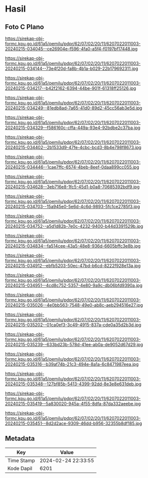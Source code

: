 # Hasil

## Foto C Plano

https://sirekap-obj-formc.kpu.go.id/61a5/pemilu/pdpr/62/07/02/20/11/6207022011003-20240215-034045--ce26904e-f596-4fa0-a5f4-f0197bf17448.jpg

https://sirekap-obj-formc.kpu.go.id/61a5/pemilu/pdpr/62/07/02/20/11/6207022011003-20240215-034144--73e4f20d-fa8b-4b1a-b029-22b179692311.jpg

https://sirekap-obj-formc.kpu.go.id/61a5/pemilu/pdpr/62/07/02/20/11/6207022011003-20240215-034217--b42f2162-6394-44be-901f-61318ff25126.jpg

https://sirekap-obj-formc.kpu.go.id/61a5/pemilu/pdpr/62/07/02/20/11/6207022011003-20240215-034249--81edb8ad-7a65-41d0-89d2-45cc56ab3e5d.jpg

https://sirekap-obj-formc.kpu.go.id/61a5/pemilu/pdpr/62/07/02/20/11/6207022011003-20240215-034329--f586160c-cffa-449a-93e4-92bdbe2c37ba.jpg

https://sirekap-obj-formc.kpu.go.id/61a5/pemilu/pdpr/62/07/02/20/11/6207022011003-20240215-034402--2b1533d9-47fe-4cbc-bcd3-8b4e798f8673.jpg

https://sirekap-obj-formc.kpu.go.id/61a5/pemilu/pdpr/62/07/02/20/11/6207022011003-20240215-034446--1cae7ffc-6574-4beb-8eef-0daa899cc055.jpg

https://sirekap-obj-formc.kpu.go.id/61a5/pemilu/pdpr/62/07/02/20/11/6207022011003-20240215-034628--3eb716e8-1fc5-45d1-b0a8-70685392bdf9.jpg

https://sirekap-obj-formc.kpu.go.id/61a5/pemilu/pdpr/62/07/02/20/11/6207022011003-20240215-034703--15a945e0-5e6d-4c6d-9893-5fc1ce2785f3.jpg

https://sirekap-obj-formc.kpu.go.id/61a5/pemilu/pdpr/62/07/02/20/11/6207022011003-20240215-034752--a5d1d82b-7e0c-4232-9400-b44d3391529b.jpg

https://sirekap-obj-formc.kpu.go.id/61a5/pemilu/pdpr/62/07/02/20/11/6207022011003-20240215-034834--fa514cee-43a5-48e8-936d-6605bffc3e8b.jpg

https://sirekap-obj-formc.kpu.go.id/61a5/pemilu/pdpr/62/07/02/20/11/6207022011003-20240215-034912--ebfb5203-50ec-47bd-b6cd-8222f928e13a.jpg

https://sirekap-obj-formc.kpu.go.id/61a5/pemilu/pdpr/62/07/02/20/11/6207022011003-20240215-034951--4cd8c752-5357-4e80-9a9c-db06bfd9390a.jpg

https://sirekap-obj-formc.kpu.go.id/61a5/pemilu/pdpr/62/07/02/20/11/6207022011003-20240215-035026--4e0bb563-7548-49e0-ab8c-aeb294516e27.jpg

https://sirekap-obj-formc.kpu.go.id/61a5/pemilu/pdpr/62/07/02/20/11/6207022011003-20240215-035202--01ca0ef3-3c49-4915-837a-cde0a35d2b3d.jpg

https://sirekap-obj-formc.kpu.go.id/61a5/pemilu/pdpr/62/07/02/20/11/6207022011003-20240215-035239--633bd23b-578d-41ee-ab0a-de9052d67d29.jpg

https://sirekap-obj-formc.kpu.go.id/61a5/pemilu/pdpr/62/07/02/20/11/6207022011003-20240215-035316--b39af74b-21c3-494e-8a1a-6c8471987eea.jpg

https://sirekap-obj-formc.kpu.go.id/61a5/pemilu/pdpr/62/07/02/20/11/6207022011003-20240215-035348--127bf85b-5413-4399-92dd-8e3e8e631deb.jpg

https://sirekap-obj-formc.kpu.go.id/61a5/pemilu/pdpr/62/07/02/20/11/6207022011003-20240215-035419--5a830020-945a-4f55-8dfa-87da332aeebe.jpg

https://sirekap-obj-formc.kpu.go.id/61a5/pemilu/pdpr/62/07/02/20/11/6207022011003-20240215-035451--8d2d2ace-9309-46dd-b956-32355b8df185.jpg


## Metadata

| Key        | Value               |
| ---------- | ------------------- |
| Time Stamp | 2024-02-24 22:33:55 |
| Kode Dapil | 6201                |



